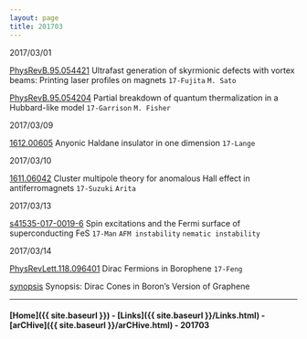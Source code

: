 ```yaml
---
layout: page
title: 201703
---
```


2017/03/01

[PhysRevB.95.054421](http://journals.aps.org/prb/abstract/10.1103/PhysRevB.95.054421)
Ultrafast generation of skyrmionic defects with vortex beams: Printing
laser profiles on magnets `17-Fujita` `M. Sato`

[PhysRevB.95.054204](http://journals.aps.org/prb/abstract/10.1103/PhysRevB.95.054204)
Partial breakdown of quantum thermalization in a Hubbard-like model
`17-Garrison` `M. Fisher`

2017/03/09

[1612.00605](https://arxiv.org/abs/1612.00605) Anyonic Haldane
insulator in one dimension `17-Lange`

2017/03/10

[1611.06042](https://arxiv.org/abs/1611.06042) Cluster multipole
theory for anomalous Hall effect in antiferromagnets `17-Suzuki` `Arita`


2017/03/13

[s41535-017-0019-6](http://www.nature.com/articles/s41535-017-0019-6)
Spin excitations and the Fermi surface of superconducting FeS `17-Man`
`AFM instability` `nematic instability`

2017/03/14

[PhysRevLett.118.096401](http://journals.aps.org/prl/abstract/10.1103/PhysRevLett.118.096401)
Dirac Fermions in Borophene `17-Feng`

>
[synopsis](http://physics.aps.org/synopsis-for/10.1103/PhysRevLett.118.096401)
Synopsis: Dirac Cones in Boron’s Version of Graphene




---


#### [Home]({{ site.baseurl }}) - [Links]({{ site.baseurl }}/Links.html) - [arCHive]({{ site.baseurl }}/arCHive.html) - 201703
